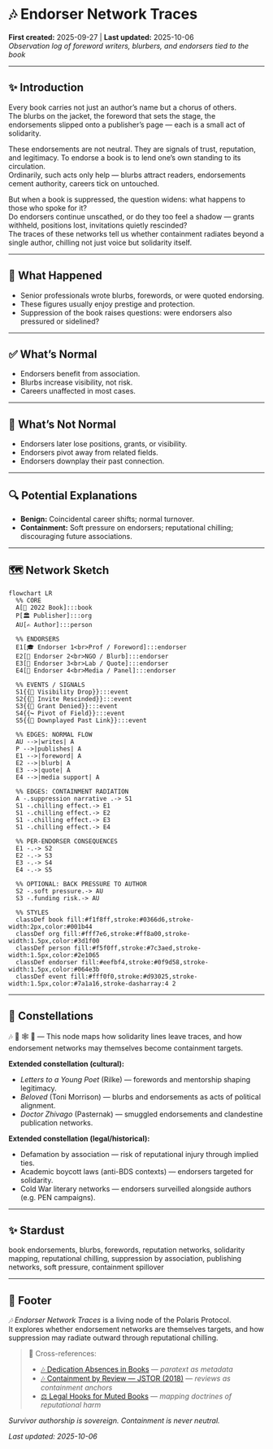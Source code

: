 # 🎶 Endorser Network Traces  
**First created:** 2025-09-27 | **Last updated:** 2025-10-06  
*Observation log of foreword writers, blurbers, and endorsers tied to the book*  

---

## ✨ Introduction  
Every book carries not just an author’s name but a chorus of others.  
The blurbs on the jacket, the foreword that sets the stage, the endorsements slipped onto a publisher’s page — each is a small act of solidarity.  

These endorsements are not neutral. They are signals of trust, reputation, and legitimacy. To endorse a book is to lend one’s own standing to its circulation.  
Ordinarily, such acts only help — blurbs attract readers, endorsements cement authority, careers tick on untouched.  

But when a book is suppressed, the question widens: what happens to those who spoke for it?  
Do endorsers continue unscathed, or do they too feel a shadow — grants withheld, positions lost, invitations quietly rescinded?  
The traces of these networks tell us whether containment radiates beyond a single author, chilling not just voice but solidarity itself.  

---

## 📄 What Happened  
- Senior professionals wrote blurbs, forewords, or were quoted endorsing.  
- These figures usually enjoy prestige and protection.  
- Suppression of the book raises questions: were endorsers also pressured or sidelined?  

---

## ✅ What’s Normal  
- Endorsers benefit from association.  
- Blurbs increase visibility, not risk.  
- Careers unaffected in most cases.  

---

## 🚩 What’s Not Normal  
- Endorsers later lose positions, grants, or visibility.  
- Endorsers pivot away from related fields.  
- Endorsers downplay their past connection.  

---

## 🔍 Potential Explanations  
- **Benign:** Coincidental career shifts; normal turnover.  
- **Containment:** Soft pressure on endorsers; reputational chilling; discouraging future associations.  

---

## 🗺️ Network Sketch  

```mermaid
flowchart LR
  %% CORE
  A[📘 2022 Book]:::book
  P[🏛️ Publisher]:::org
  AU[✍️ Author]:::person

  %% ENDORSERS
  E1[🎓 Endorser 1<br>Prof / Foreword]:::endorser
  E2[🏥 Endorser 2<br>NGO / Blurb]:::endorser
  E3[🧪 Endorser 3<br>Lab / Quote]:::endorser
  E4[🎤 Endorser 4<br>Media / Panel]:::endorser

  %% EVENTS / SIGNALS
  S1{{🔻 Visibility Drop}}:::event
  S2{{🧊 Invite Rescinded}}:::event
  S3{{💸 Grant Denied}}:::event
  S4{{↪️ Pivot of Field}}:::event
  S5{{🙈 Downplayed Past Link}}:::event

  %% EDGES: NORMAL FLOW
  AU -->|writes| A
  P -->|publishes| A
  E1 -->|foreword| A
  E2 -->|blurb| A
  E3 -->|quote| A
  E4 -->|media support| A

  %% EDGES: CONTAINMENT RADIATION
  A -.suppression narrative .-> S1
  S1 -.chilling effect.-> E1
  S1 -.chilling effect.-> E2
  S1 -.chilling effect.-> E3
  S1 -.chilling effect.-> E4

  %% PER-ENDORSER CONSEQUENCES
  E1 -.-> S2
  E2 -.-> S3
  E3 -.-> S4
  E4 -.-> S5

  %% OPTIONAL: BACK PRESSURE TO AUTHOR
  S2 -.soft pressure.-> AU
  S3 -.funding risk.-> AU

  %% STYLES
  classDef book fill:#f1f8ff,stroke:#0366d6,stroke-width:2px,color:#001b44
  classDef org fill:#fff7e6,stroke:#ff8a00,stroke-width:1.5px,color:#3d1f00
  classDef person fill:#f5f0ff,stroke:#7c3aed,stroke-width:1.5px,color:#2e1065
  classDef endorser fill:#eefbf4,stroke:#0f9d58,stroke-width:1.5px,color:#064e3b
  classDef event fill:#fff0f0,stroke:#d93025,stroke-width:1.5px,color:#7a1a16,stroke-dasharray:4 2
```

---

## 🌌 Constellations  

🎶 🧾 🕸️ 🧿 — This node maps how solidarity lines leave traces, and how endorsement networks may themselves become containment targets.  

**Extended constellation (cultural):**  
- *Letters to a Young Poet* (Rilke) — forewords and mentorship shaping legitimacy.  
- *Beloved* (Toni Morrison) — blurbs and endorsements as acts of political alignment.  
- *Doctor Zhivago* (Pasternak) — smuggled endorsements and clandestine publication networks.  

**Extended constellation (legal/historical):**  
- Defamation by association — risk of reputational injury through implied ties.  
- Academic boycott laws (anti-BDS contexts) — endorsers targeted for solidarity.  
- Cold War literary networks — endorsers surveilled alongside authors (e.g. PEN campaigns).  

---

## ✨ Stardust  

book endorsements, blurbs, forewords, reputation networks, solidarity mapping, reputational chilling, suppression by association, publishing networks, soft pressure, containment spillover  

---

## 🏮 Footer  
*🎶 Endorser Network Traces* is a living node of the Polaris Protocol.  
It explores whether endorsement networks are themselves targets, and how suppression may radiate outward through reputational chilling.  

> 📡 Cross-references:  
> - [🎶 Dedication Absences in Books](./🎶_dedication_absences_in_books.md) — *paratext as metadata*  
> - [🎶 Containment by Review — JSTOR (2018)](./🎶_containment_by_review_jstor_2018.md) — *reviews as containment anchors*  
> - [⚖️ Legal Hooks for Muted Books](./⚖️_legal_hooks_for_muted_books.md) — *mapping doctrines of reputational harm*  

*Survivor authorship is sovereign. Containment is never neutral.*  

_Last updated: 2025-10-06_  
